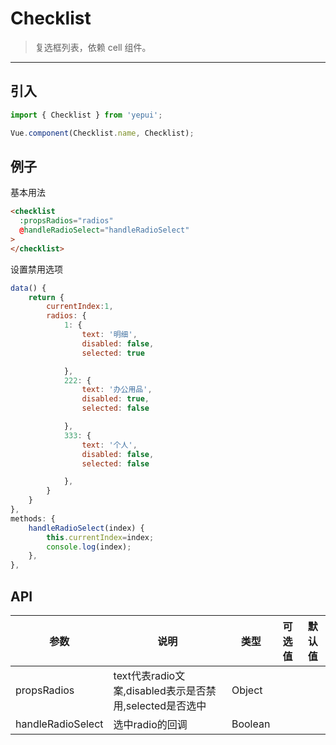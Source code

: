 # Checklist

> 复选框列表，依赖 <router-link to="cell">cell</a> 组件。

-------------

## 引入

```javascript
import { Checklist } from 'yepui';

Vue.component(Checklist.name, Checklist);
```

## 例子

基本用法
```html
<checklist 
  :propsRadios="radios" 
  @handleRadioSelect="handleRadioSelect"
>
</checklist>

```

设置禁用选项
```javascript
data() {
    return {
        currentIndex:1,
        radios: {
            1: {
                text: '明细',
                disabled: false,
                selected: true

            },
            222: {
                text: '办公用品',
                disabled: true,
                selected: false

            },
            333: {
                text: '个人',
                disabled: false,
                selected: false

            },
        }
    }
},
methods: {
    handleRadioSelect(index) {
        this.currentIndex=index;
        console.log(index);
    },
},
```


## API
| 参数 | 说明 | 类型 | 可选值 | 默认值 |
|------|-------|---------|-------|--------|
| propsRadios | text代表radio文案,disabled表示是否禁用,selected是否选中 | Object | |
|handleRadioSelect | 选中radio的回调 | Boolean | | |
